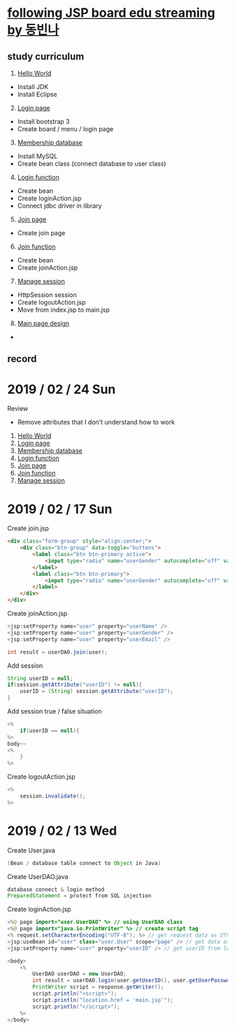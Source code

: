 # [following JSP board edu streaming by 동빈나](https://www.youtube.com/channel/UChflhu32f5EUHlY7_SetNWw)

## study curriculum
1. [Hello World](https://youtu.be/wEIBDHfoMBg)
 * Install JDK
 * Install Eclipse
2. [Login page](https://youtu.be/MtxFWczSFqU)
 * Install bootstrap 3
 * Create board / menu / login page
3. [Membership database](https://youtu.be/kN8xRG6UPZM)
 * Install MySQL
 * Create bean class (connect database to user class)
4. [Login function](https://youtu.be/RYo3OGlRoJw)
 * Create bean
 * Create loginAction.jsp
 * Connect jdbc driver in library
5. [Join page](https://youtu.be/-Kbhn2TJGn4)
 * Create join page
6. [Join function](https://youtu.be/v2mmPRLjJGw)
 * Create bean
 * Create joinAction.jsp
7. [Manage session](https://youtu.be/eJRB__ErXd4)
 * HttpSession session
 * Create logoutAction.jsp
 * Move from index.jsp to main.jsp
8. [Main page design](https://youtu.be/pCqaGoexV5c)
 * 

## record

# 2019 / 02 / 24 Sun
Review
* Remove attributes that I don't understand how to work
1. [Hello World](https://youtu.be/wEIBDHfoMBg)
2. [Login page](https://youtu.be/MtxFWczSFqU)
3. [Membership database](https://youtu.be/kN8xRG6UPZM)
4. [Login function](https://youtu.be/RYo3OGlRoJw)
5. [Join page](https://youtu.be/-Kbhn2TJGn4)
6. [Join function](https://youtu.be/v2mmPRLjJGw)
7. [Manage session](https://youtu.be/eJRB__ErXd4)



# 2019 / 02 / 17 Sun
Create join.jsp
```html
<div class="form-group" style="align:center;">
    <div class="btn-group" data-toggle="buttons">
        <label class="btn btn-primary active">
            <input type="radio" name="userGender" autocomplete="off" value="남자" checked>남자
        </label>
        <label class="btn btn-primary">
            <input type="radio" name="userGender" autocomplete="off" value="여자" checked>여자
        </label>
    </div>
</div>
```

Create joinAction.jsp
```java
<jsp:setProperty name="user" property="userName" />
<jsp:setProperty name="user" property="userGender" />
<jsp:setProperty name="user" property="userEmail" />

int result = userDAO.join(user);
```

Add session
```java
String userID = null;
if(session.getAttribute("userID") != null){
    userID = (String) session.getAttribute("userID");
}
```

Add session true / false situation
```java
<%
    if(userID == null){ 
%>
body~~
<%
    }
%>
```

Create logoutAction.jsp
```java
<%
    session.invalidate();
%>
```

# 2019 / 02 / 13 Wed
Create User.java
```java
(Bean / database table connect to Object in Java)
```

Create UserDAO.java
```java
database connect & login method
PreparedStatement = protect from SQL injection
```

Create loginAction.jsp
```java
<%@ page import="user.UserDAO" %> // using UserDAO class
<%@ page import="java.io.PrintWriter" %> // create script tag
<% request.setCharacterEncoding("UTF-8"); %> // get request data as UTF-8 format
<jsp:useBean id="user" class="user.User" scope="page" /> // get data as User class format & only use in this page
<jsp:setProperty name="user" property="userID" /> // get userID from login page input value

<body>
    <%
        UserDAO userDAO = new UserDAO;
        int result = userDAO.login(user.getUserID(), user.getUserPassword());
        PrintWriter script = response.getWriter();
        script.println("<script>");
        script.println("location.href = 'main.jsp'");
        script.println("</script>");
    %>
</body>
```
